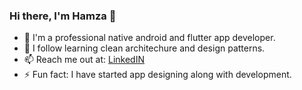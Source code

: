### Hi there, I'm Hamza 👋

<!--
**hamza1772/hamza1772** is a ✨ _special_ ✨ repository because its `README.md` (this file) appears on your GitHub profile.

Here are some ideas to get you started:
- 🤔 I’m looking for help with ...
- 💬 Ask me about ...
- 👯 I’m looking to collaborate on ...
- 😄 Pronouns: ...
-->

- 🔭 I'm a professional native android and flutter app developer.
- 🌱 I follow learning clean architechure and design patterns.
- 📫 Reach me out at: [LinkedIN](https://www.linkedin.com/in/hamza-khan-534964140)
- ⚡ Fun fact: I have started app designing along with development.
